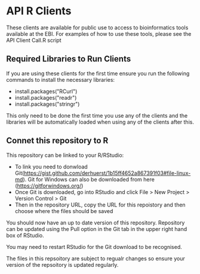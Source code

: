 
# API R Clients
These clients are available for public use to access to bioinformatics tools available at the EBI. For examples of how to use these tools, please see the API Client Call.R script 

## Required Libraries to Run Clients
If you are using these clients for the first time ensure you run the following commands to install the necessary libraries: 

- install.packages("RCurl")
- install.packages("readr")
- install.packages("stringr")

This only need to be done the first time you use any of the clients and the libraries will be automatically loaded when using any of the clients after this.
## Connet this repository to R
This repository can be linked to your R/RStudio: 

- To link you need to donwload Git(https://gist.github.com/derhuerst/1b15ff4652a867391f03#file-linux-md). Git for Windows can also be downloaded from here (https://gitforwindows.org/)
- Once Git is downloaded, go into RStudio and click File > New Project > Version Control > Git 
- Then in the repository URL, copy the URL for this repoistory and then choose where the files should be saved

You should now have an up to date version of this repository. Repository can be updated using the Pull option in the Git tab in the upper right hand box of RStudio.

You may need to restart RStudio for the Git download to be recognised.

The files in this repsoitory are subject to regualr changes so ensure your version of the repsoitory is updated regularly.
